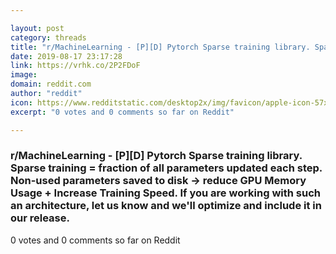 ```yaml
---

layout: post
category: threads
title: "r/MachineLearning - [P][D] Pytorch Sparse training library. Sparse training = fraction of all parameters updated each step. Non-used parameters saved to disk -&gt; reduce GPU Memory Usage + Increase Training Speed. If you are working with such an architecture, let us know and we'll optimize and include it in our release."
date: 2019-08-17 23:17:28
link: https://vrhk.co/2P2FDoF
image: 
domain: reddit.com
author: "reddit"
icon: https://www.redditstatic.com/desktop2x/img/favicon/apple-icon-57x57.png
excerpt: "0 votes and 0 comments so far on Reddit"

---
```


### r/MachineLearning - [P][D] Pytorch Sparse training library. Sparse training = fraction of all parameters updated each step. Non-used parameters saved to disk -&gt; reduce GPU Memory Usage + Increase Training Speed. If you are working with such an architecture, let us know and we'll optimize and include it in our release.

0 votes and 0 comments so far on Reddit